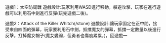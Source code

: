 遊戲1：太空防衛戰
遊戲設計:玩家利用WASD進行移動，躲避攻擊，玩家在進行遊戲可以利用石中劍進行反彈(玩完遊戲二後)。

遊戲2：Attack of the Killer Whitch(/stone)
遊戲設計:讓玩家固定在正中間，接受來自四面的彈幕，玩家要利用石中劍，抵擋魔女的彈幕，抵擋一定數量以後進行反擊，打掉魔女帽子(魔女變弱，但勇者也傷痕累累，)，回遊戲一
